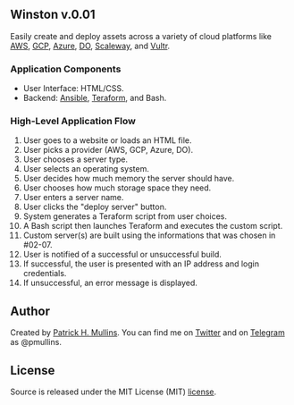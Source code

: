 ## Winston v.0.01

Easily create and deploy assets across a variety of cloud platforms like [AWS](https://aws.amazon.com/), 
[GCP](https://cloud.google.com/), [Azure](https://azure.microsoft.com), [DO](https://www.digitalocean.com/),
[Scaleway](https://console.scaleway.com), and [Vultr](https://my.vultr.com/).
	
### Application Components

- User Interface: HTML/CSS.
- Backend: [Ansible](https://www.ansible.com/), [Teraform](https://www.terraform.io/), and Bash.

### High-Level Application Flow

1. User goes to a website or loads an HTML file.
2. User picks a provider (AWS, GCP, Azure, DO).
3. User chooses a server type.
4. User selects an operating system.
5. User decides how much memory the server should have.
6. User chooses how much storage space they need.
7. User enters a server name.
8. User clicks the "deploy server" button.
9. System generates a Teraform script from user choices.
10. A Bash script then launches Teraform and executes the custom script.
11. Custom server(s) are built using the informations that was chosen in #02-07.
12. User is notified of a successful or unsuccessful build.
13. If successful, the user is presented with an IP address and login credentials.
14. If unsuccessful, an error message is displayed.

## Author
Created by [Patrick H. Mullins](http://www.pmullins.net). You can find me on  [Twitter](https://twitter.com/phmullins) and on [Telegram](https://telegram.org/) as @pmullins.

## License
Source is released under the MIT License (MIT) [license](license.md).

